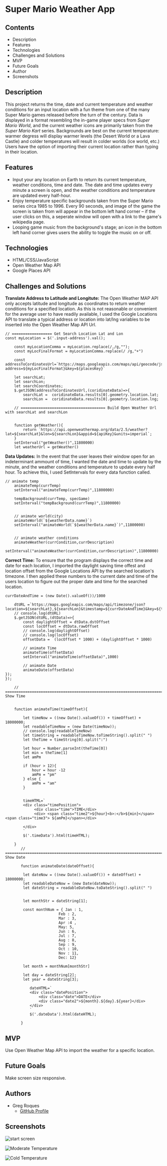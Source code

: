 # Super Mario Weather App

## Contents
* Description
* Features
* Technologies
* Challenges and Solutions
* MVP
* Future Goals
* Author
* Screenshots


## Description
This project returns the time, date and current temperature and weather conditions for an input location with a fun theme from one of the many Super Mario games released before the turn of the century. Data is displayed in a format resembling the in-game player specs from *Super Mario World*, and the current weather icons are primarily taken from the *Super Mario Kart* series. Backgrounds are best on the current temperature: warmer degress will display warmer levels (the Desert World or a Lava Castle) and colder temperatures will result in colder worlds (ice world, etc.) Users have the option of importing their current location rather than typing in their location.

## Features
* Input your any location on Earth to return its current temperature, weather conditions, time and date. The date and time updates every minute a screen is open, and the weather conditions and temperature are updated every half-hour.
* Enjoy temperature specific backgrounds taken from the Super Mario series circa 1985 to 1996. Every 90 seconds, and image of the game the screen is taken from will appear in the bottom left hand corner – if the user clicks on this, a seperate window will open with a link to the game's wikipedia page.
* Looping game music from the background's stage; an icon in the bottom left hand corner gives users the ability to toggle the music on or off.


## Technologies
* HTML/CSS/JavaScript
* Open Weather Map API
* Google Places API

## Challenges and Solutions
**Translate Address to Latitude and Longitute:** The Open Weather MAP API only accepts latitude and longitude as coordinates to return weather conditions for a specified location. As this is not reasonable or convenient for the average user to have readily available, I used the Google Locations API to translate a typical address or location into lat/lng variables to be inserted into the Open Weather Map API Url.

```
// ================== Get Search Location Lat and Lon
const myLocation = $('.input-address').val();

    const myLocationComma = myLocation.replace(/,/g,"");
    const myLocFinalFormat = myLocationComma.replace(/ /g,"+")
    
    const addressToCordinatesUrl=`https://maps.googleapis.com/maps/api/geocode/json?address=${myLocFinalFormat}&key=${placesKey}`    
    
    let searchLat;
    let searchLon;
    let searchCoordinates;
    $.getJSON(addressToCordinatesUrl,(coridinateData)=>{   
        searchLat =  coridinateData.results[0].geometry.location.lat;
        searchLon =  coridinateData.results[0].geometry.location.lng;

    // ====================================== Build Open Weather Url with searchLat and searchLon
    
    
    function getWeather(){
        return `https://api.openweathermap.org/data/2.5/weather?lat=${searchLat}&lon=${searchLon}&appid=${apiKey}&units=imperial`;
    }
    setInterval("getWeather()",11800000)
    let weatherUrl = getWeather()
```
**Data Updates:** In the event that the user leaves their window open for an indeterminant ammount of time, I wanted the date and time to update by the minute, and the weather conditions and temperature to update every half hour. To achieve this, I used SetIntervals for every data function called.
```
// animate temp
    animateTemp(currTemp)
    setInterval("animateTemp(currTemp)",11800000)

    tempBackground(currTemp, specGame)
    setInterval("tempBackground(currTemp)",11800000)
    

    // animate world(city)
    animateWorld(`${weatherData.name}`)
    setInterval("animateWorld(`${weatherData.name}`)",11800000)
    

    // animate weather conditions
    animateWeather(currCondition,currDescription)
    setInterval("animateWeather(currCondition,currDescription)",11800000)
```
**Correct Time:** To ensure that the program displays the correct time and date for each location, I imported the daylight saving time offest and location offset from the Google Locations API by the searched location's timezone. I then applied these numbers to the current date and time of the users location to figure out the proper date and time for the searched location.
```
currDateAndTime = (new Date().valueOf())/1000

    dtURL =`https://maps.googleapis.com/maps/api/timezone/json?location=${searchLat},${searchLon}&timestamp=${currDateAndTime}&key=${timeZoneKey}`
    // console.log(dtURL)
    $.getJSON(dtURL,(dtData)=>{   
        const daylightOffset = dtData.dstOffset
        const locOffset = dtData.rawOffset
        // console.log(daylightOffset)
        // console.log(locOffset)
        offsetData =  (locOffset * 1000) + (daylightOffset * 1000)

        // animate Time
        animateTime(offsetData)
        setInterval("animateTime(offsetData)",1000)
        
        // animate Date
        animateDate(offsetData)
});    
});
```
```
    // ======================================================================================================= Show Time
    

    function animateTime(timeOffset){

        let timeNow = ((new Date().valueOf()) + timeOffset) + 18000000;
        let readableTimeNow = (new Date(timeNow));
        // console.log(readableTimeNow)
        let timeString = readableTimeNow.toTimeString().split(" ")
        let theTime = timeString[0].split(":")

        let hour = Number.parseInt(theTime[0]) 
        let min = theTime[1]
        let amPm 

        if (hour > 12){
            hour = hour -12
            amPm = "pm"
        } else {
            amPm = "am"
        }
        

        timeHTML=`
        <div class="timePosition">
             <div class="time">TIME</div>
             <div> <span class="time2">${hour}<b>:</b>${min}</span><span class="time3"> ${amPm}</span></div>
            
        </div>
        `
        $('.timeData').html(timeHTML);

    }
       // ==================================================================================================== Show Date
    
       function animateDate(dateOffset){

        let dateNow = ((new Date().valueOf()) + dateOffset) + 18000000;
        let readableDateNow = (new Date(dateNow));
        let dateString = readableDateNow.toDateString().split(" ")
        

        let monthStr = dateString[1];

        const monthNum = { Jan : 1, 
                        Feb : 2, 
                        Mar : 3, 
                        Apr :4 , 
                        May: 5, 
                        Jun : 6, 
                        Jul : 7, 
                        Aug : 8, 
                        Sep : 9, 
                        Oct : 10, 
                        Nov : 11, 
                        Dec: 12}
       
        let month = monthNum[monthStr]
        
        let day = dateString[2];
        let year = dateString[3];
           
           dateHTML=`
           <div class="datePosition">
               <div class="date">DATE</div>
               <div class="date2">${month}.${day}.${year}</div>
           </div>
           `
           $('.dateData').html(dateHTML);
               
       }
```

## MVP
Use Open Weather Map API to import the weather for a specific location.


## Future Goals
Make screen size responsive.

## Authors
- Greg Roques
    - [GitHub Profile](https://github.com/GregRoques)


## Screenshots
![start screen](ReadMeImages/1.png)

![Moderate Temperature](ReadMeImages/2.png)

![Cold Temperature](ReadMeImages/3.png)
